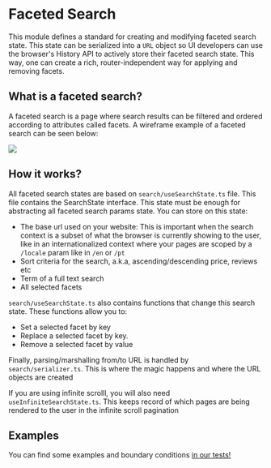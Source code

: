 # Faceted Search
This module defines a standard for creating and modifying faceted search state. This state can be serialized into a `URL` object so UI developers can use the browser's History API to actively store their faceted search state. This way, one can create a rich, router-independent way for applying and removing facets. 

## What is a faceted search?
A faceted search is a page where search results can be filtered and ordered according to attributes called facets. A wireframe example of a faceted search can be seen below:

<img src="https://user-images.githubusercontent.com/1753396/118869450-cb0db380-b8bb-11eb-9c12-338377c6c1c2.png"/>

## How it works?
All faceted search states are based on `search/useSearchState.ts` file. This file contains the SearchState interface. This state must be enough for abstracting all faceted search params state. You can store on this state:
- The base url used on your website: 
  This is important when the search context is a subset of what the browser is currently showing to the user, like in an internationalized context where your pages are scoped by a `/locale` param like in `/en` or `/pt` 
- Sort criteria for the search, a.k.a, ascending/descending price, reviews etc
- Term of a full text search
- All selected facets

`search/useSearchState.ts` also contains functions that change this search state. These functions allow you to:
- Set a selected facet by key
- Replace a selected facet by key.
- Remove a selected facet by value

Finally, parsing/marshalling from/to URL is handled by `search/serializer.ts`. This is where the magic happens and where the URL objects are created

If you are using infinite scrolll, you will also need `useInfiniteSearchState.ts`. This keeps record of which pages are being rendered to the user in the infinite scroll pagination

## Examples
You can find some examples and boundary conditions [in our tests!](https://github.com/vtex/faststore/tree/master/packages/sdk/test/search)
